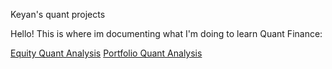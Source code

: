 Keyan's quant projects

Hello! This is where im documenting what I'm doing to learn Quant Finance:


[Equity Quant Analysis](EquityQuantAnalysisWeek1.md)
[Portfolio Quant Analysis](PortfolioQuantAnalysisWeek2.md)
